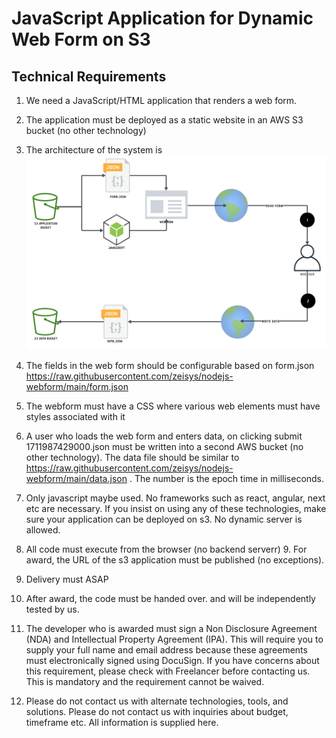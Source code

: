 # JavaScript Application for Dynamic Web Form on S3

## Technical Requirements

1. We need a JavaScript/HTML application that renders a web form.
  
2. The application must be deployed as a static website in an AWS S3 bucket (no other technology)
  
3. The architecture of the system is ![Drag Racing](architecture.png)

4. The fields in the web form should be configurable based on form.json https://raw.githubusercontent.com/zeisys/nodejs-webform/main/form.json
  
5. The webform must have a CSS where various web elements must have styles associated with it
  
7. A user who loads the web form and enters data, on clicking submit 1711987429000.json must be written into a second AWS bucket (no other technology). The data file should be similar to https://raw.githubusercontent.com/zeisys/nodejs-webform/main/data.json . The number is the epoch time in milliseconds.

8. Only javascript maybe used. No frameworks such as react, angular, next etc are necessary. If you insist on using any of these technologies, make sure your application can be deployed on s3. No dynamic server is allowed.

9. All code must execute from the browser (no backend serverr)  9. For award, the URL of the s3 application must be published (no exceptions).
    
10. Delivery must ASAP
  
11. After award, the code must be handed over. and will be independently tested by us.
   
12. The developer who is awarded must sign a Non Disclosure Agreement (NDA) and Intellectual Property Agreement (IPA). This will require you to supply your full name and email address because these agreements must electronically signed using DocuSign. If you have concerns about this requirement, please check with Freelancer before contacting us. This is mandatory and the requirement cannot be waived.

13. Please do not contact us with alternate technologies, tools, and solutions. Please do not contact us with inquiries about budget, timeframe etc. All information is supplied here.
